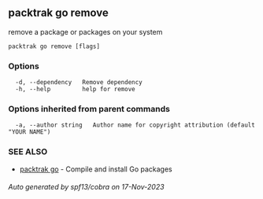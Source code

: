 ## packtrak go remove

remove a package or packages on your system

```
packtrak go remove [flags]
```

### Options

```
  -d, --dependency   Remove dependency
  -h, --help         help for remove
```

### Options inherited from parent commands

```
  -a, --author string   Author name for copyright attribution (default "YOUR NAME")
```

### SEE ALSO

* [packtrak go](packtrak_go.md)	 - Compile and install Go packages

###### Auto generated by spf13/cobra on 17-Nov-2023
